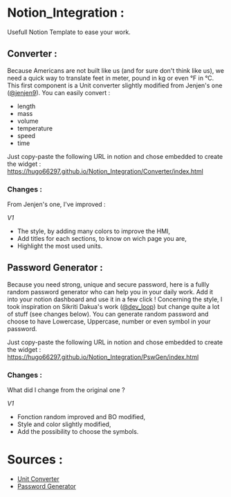 # Notion_Integration :
Usefull Notion Template to ease your work.


## Converter :
Because Americans are not built like us (and for sure don't think like us),  we need a quick way to translate feet in meter, pound in kg or even °F in °C.
This first component is a Unit converter slightly modified from Jenjen's one ([@jenjen9](https://codepen.io/jenjen9)).
You can easily convert :
* length
* mass
* volume
* temperature
* speed
* time

Just copy-paste the following URL in notion and chose embedded to create the widget :
https://hugo66297.github.io/Notion_Integration/Converter/index.html

### Changes :
From Jenjen's one, I've improved :

*V1*
* The style, by adding many colors to improve the HMI,
* Add titles for each sections, to know on wich page you are,
* Highlight the most used units. 

## Password Generator :
Because you need strong, unique and secure password, here is a fullly random password generator who can help you in your daily work. Add it into your notion dashboard and use it in a few click !
Concerning the style, I took inspiration on Sikriti Dakua's work ([@dev_loop](https://codepen.io/dev_loop)) but change quite a lot of stuff (see changes below).
You can generate random password and choose to have Lowercase, Uppercase, number or even symbol in your password.

Just copy-paste the following URL in notion and chose embedded to create the widget :
https://hugo66297.github.io/Notion_Integration/PswGen/index.html

### Changes :
What did I change from the original one ?

*V1*
* Fonction random improved and BO modified,
* Style and color slightly modified,
* Add the possibility to choose the symbols.

# Sources :

* [Unit Converter](https://codepen.io/jenjen9/pen/yLBNOKB)
* [Password Generator](https://codepen.io/dev_loop/pen/vYYxvbz)